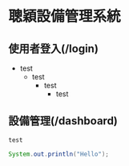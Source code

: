 # 聰穎設備管理系統
## 使用者登入(/login)
- test
  - test
    - test
      - test
## 設備管理(/dashboard)
`test`
```JAVA
System.out.println("Hello");
```
